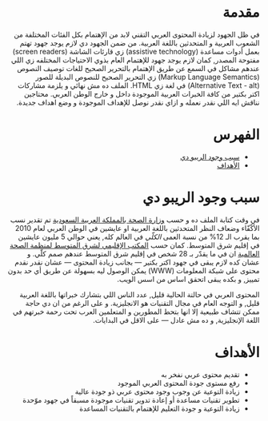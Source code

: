 <div dir="rtl">

# مقدمة
في ظل الجهود لزيادة المحتوى العربي التقني لابد من الإهتمام بكل الفئات المختلفة من الشعوب العربية و المتحدثين باللغة العربية. من ضمن الجهود دي لازم يوجد جهود تهتم بعمل أدوات مساعدة (assistive technology) زي قارئات الشاشة (screen readers) مفتوحة المصدر, كمان لازم يوجد جهود للإهتمام العام بذوي الاحتياجات المختلفه زي اللي عندهم مشاكل في السمع عن طريق الإهتمام بالتحرير الصحيح للغات توصيف النصوص (Markup Language Semantics) زي التحرير الصحيح للنصوص البديلة للصور (Alternative Text - alt) في لغة زي HTML. الملف ده مش نهائي و يلزمة مشاركات اكتر بكتير من كافة الخبرات العربية الموجودة داخل و خارج الوطن العربي. محتاجين نناقش ايه اللي نقدر نعمله و ازاي نقدر نوصل للإهداف الموجودة و وضع اهداف جديدة. 

# الفهرس

- [سبب وجود الريبو دي](#سبب-وجود-الريبو-دي)
- [الأهداف](#الأهداف)

# سبب وجود الريبو دي

في وقت كتابة الملف ده و حسب [وزارة الصحة بالمملكة العربية السعودية][1] تم تقدير نسب الأكّفّاء وضعاف النظر المتحدثين باللغة العربية او عايشين في الوطن العربي لعام 2010 بما يقرب الـ 12% من نسبة العمى *الكلّي* في العالم كله, يعني حوالي 5 مليون عايشين في إقليم شرق المتوسط. كمان حسب [المكتب الإقليمي لشرق المتوسط لمنظمة الصحة العالمية][2] ان في ما يقدّر بـ 28 شخص في إقليم شرق المتوسط عندهم صمم كلّي. و عشان كده لازم يبقى في جهود اكتر بكتير — بجانب زيادة المحتوى — عشان نقدر نقدم محتوى على شبكة المعلومات (WWW) يمكن الوصول ليه بسهولة عن طريق أي حد بدون تمييز, و بكده يبقى اتحقق اساس من اسس الويب. 

المحتوى العربي في حالتة الحالية قليل, عدد الناس اللي بتشارك خبراتها باللغة العربية قليل, و التوجه العام في مجال التقنيات هو الانجليزية. و على الرغم من ان دي حاجة ممكن تتشاف طبيعية إلا انها بتحط المطورين و المتعلمين العرب تحت رحمة خبرتهم في اللغة الإنجليزية, و ده مش عادل — على الاقل في البدايات.

# الأهداف
- تقديم محتوى عربي نفخر به
- رفع مستوى جودة المحتوى العربي الموجود
- زيادة التوعية عن وجوب وجود محتوى عربي ذو جودة عالية
- تطوير تقنيات مساعدة أو إعادة تدوير تقنيات موجودة مسبقاً في جهود موّحدة
- زيادة التوعية و جودة التعليم للإهتمام بالتقنيات المساعدة

[1]: https://www.moh.gov.sa/HealthAwareness/HealthDay/2019/Pages/HealthDay-2019-10-10-001.aspx
[2]: http://www.emro.who.int/ar/control-and-preventions-of-blindness-and-deafness/about-the-programme/about-the-programme.html

</div>
